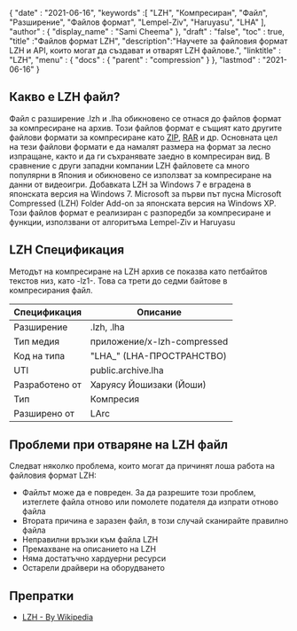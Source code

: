 {
  "date" : "2021-06-16",
  "keywords" :[ "LZH", "Компресиран", "Файл", "Разширение", "Файлов формат", "Lempel-Ziv", "Haruyasu", "LHA" ],
  "author" : {
    "display_name" : "Sami Cheema"
},
  "draft" : "false",
  "toc" : true,
  "title" :"Файлов формат LZH",
  "description":"Научете за файловия формат LZH и API, които могат да създават и отварят LZH файлове.",
  "linktitle" : "LZH",
  "menu" : {
    "docs" : {
      "parent" : "compression"
}
},
  "lastmod" : "2021-06-16"
}

## Какво е LZH файл? ##

Файл с разширение .lzh и .lha обикновено се отнася до файлов формат за компресиране на архив. Този файлов формат е същият като другите файлови формати за компресиране като [ZIP](/bg/compression/zip/), [RAR](/bg/compression/rar/) и др. Основната цел на тези файлови формати е да намалят размера на формат за лесно изпращане, както и да ги съхранявате заедно в компресиран вид. В сравнение с други западни компании LZH файловете са много популярни в Япония и обикновено се използват за компресиране на данни от видеоигри. Добавката LZH за Windows 7 е вградена в японската версия на Windows 7. Microsoft за първи път пусна Microsoft Compressed (LZH) Folder Add-on за японската версия на Windows XP. Този файлов формат е реализиран с разпоредби за компресиране и функции, използвани от алгоритъма Lempel-Ziv и Haruyasu

## LZH Спецификация ##

Методът на компресиране на LZH архив се показва като петбайтов текстов низ, като -lz1-. Това са трети до седми байтове в компресирания файл.

|Спецификация|Описание|
---|---|
|Разширение | .lzh, .lha|
|Тип медия| приложение/x-lzh-compressed|
|Код на типа| "LHA_" (LHA-ПРОСТРАНСТВО)|
|UTI| public.archive.lha|
|Разработено от| Харуясу Йошизаки (Йоши)|
|Тип| Компресия|
|Разширено от| LArc|

## Проблеми при отваряне на LZH файл ##

Следват няколко проблема, които могат да причинят лоша работа на файловия формат LZH:
  

* Файлът може да е повреден. За да разрешите този проблем, изтеглете файла отново или помолете подателя да изпрати отново файла
* Втората причина е заразен файл, в този случай сканирайте правилно файла
* Неправилни връзки към файла LZH
* Премахване на описанието на LZH
* Няма достатъчно хардуерни ресурси
* Остарели драйвери на оборудването

## Препратки ##

* [LZH - By Wikipedia](https://en.wikipedia.org/wiki/LHA_(file_format))
